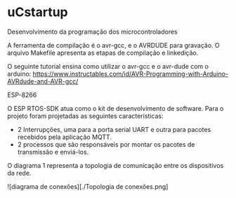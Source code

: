 # uCstartup
Desenvolvimento da programação dos microcontroladores

A ferramenta de compilação é o avr-gcc, e  o AVRDUDE para gravação.
O arquivo Makefile apresenta as etapas de compilação e linkedição.

O seguinte tutorial ensina como utilizar o avr-gcc e o avr-dude com o arduino: https://www.instructables.com/id/AVR-Programming-with-Arduino-AVRdude-and-AVR-gcc/


ESP-8266

O ESP RTOS-SDK atua como o kit de desenvolvimento de software.
Para o projeto foram projetadas as seguintes características:
- 2 Interrupções, uma para a porta serial UART e outra para pacotes recebidos pela aplicação MQTT.
- 2 processos que são responsáveis por montar os pacotes de transmissão e enviá-los.

O diagrama 1 representa a topologia de comunicação entre os dispositivos da rede.

![diagrama de conexões][./Topologia de conexões.png]
